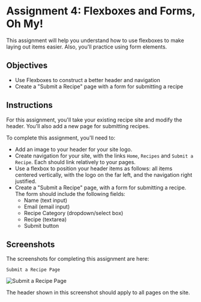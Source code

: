 # Assignment 4: Flexboxes and Forms, Oh My!

This assignment will help you understand how to use flexboxes to make laying out items easier. Also, you'll practice using form elements.

## Objectives

- Use Flexboxes to construct a better header and navigation
- Create a "Submit a Recipe" page with a form for submitting a recipe

## Instructions

For this assignment, you'll take your existing recipe site and modify the header. You'll also add a new page for submitting recipes.

To complete this assignment, you'll need to: 

- Add an image to your header for your site logo.
- Create navigation for your site, with the links `Home`, `Recipes` and `Submit a Recipe`. Each should link relatively to your pages.
- Use a flexbox to position your header items as follows: all items centered vertically, with the logo on the far left, and the navigation right justified.
- Create a "Submit a Recipe" page, with a form for submitting a recipe. The form should include the following fields:
    - Name (text input)
    - Email (email input)
    - Recipe Category (dropdown/select box)
    - Recipe (textarea)
    - Submit button

## Screenshots

The screenshots for completing this assignment are here: 

`Submit a Recipe Page`

![Submit a Recipe Page](https://dl.dropbox.com/s/eqhoa6gb5g9i4aw/Screenshot%202014-10-28%2014.39.50.png?dl=0)

The header shown in this screenshot should apply to all pages on the site.


